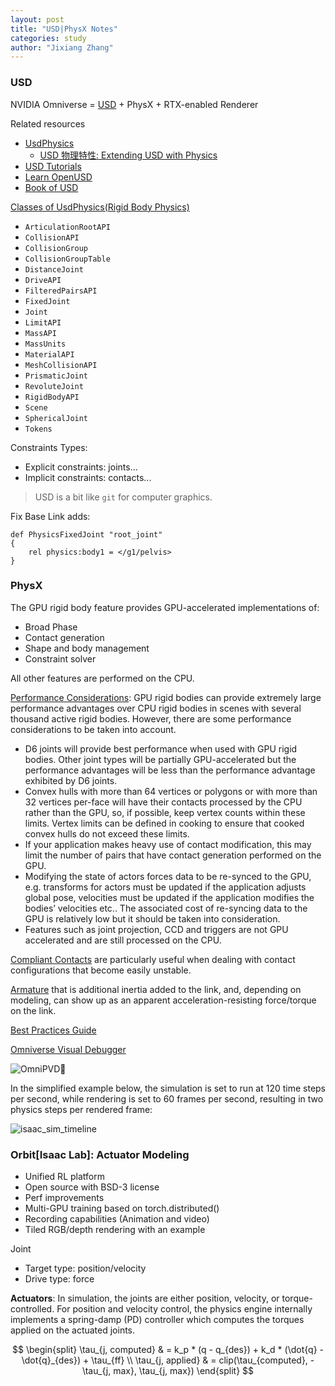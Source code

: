 ```yaml
---
layout: post
title: "USD|PhysX Notes"
categories: study
author: "Jixiang Zhang"
---
```


### USD

NVIDIA Omniverse = [USD](https://github.com/PixarAnimationStudios/OpenUSD) + PhysX + RTX-enabled Renderer

Related resources

* [UsdPhysics](https://openusd.org/release/api/usd_physics_page_front.html)
  * [USD 物理特性: Extending USD with Physics](https://developer.nvidia.cn/usd)
* [USD Tutorials](https://openusd.org/docs/USD-Tutorials.html)
* [Learn OpenUSD](https://learnusd.github.io/)
* [Book of USD](https://remedy-entertainment.github.io/USDBook/)

[Classes of UsdPhysics(Rigid Body Physics)](https://docs.omniverse.nvidia.com/kit/docs/pxr-usd-api/latest/pxr/UsdPhysics.html)

* `ArticulationRootAPI`
* `CollisionAPI`
* `CollisionGroup`
* `CollisionGroupTable`
* `DistanceJoint`
* `DriveAPI`
* `FilteredPairsAPI`
* `FixedJoint`
* `Joint`
* `LimitAPI`
* `MassAPI`
* `MassUnits`
* `MaterialAPI`
* `MeshCollisionAPI`
* `PrismaticJoint`
* `RevoluteJoint`
* `RigidBodyAPI`
* `Scene`
* `SphericalJoint`
* `Tokens`

Constraints Types:

* Explicit constraints: joints...
* Implicit constraints: contacts...

> USD is a bit like `git` for computer graphics.

Fix Base Link adds:

```usd
def PhysicsFixedJoint "root_joint"
{
    rel physics:body1 = </g1/pelvis>
}
```

### PhysX

The GPU rigid body feature provides GPU-accelerated implementations of:

* Broad Phase
* Contact generation
* Shape and body management
* Constraint solver

All other features are performed on the CPU.

[Performance Considerations](https://nvidia-omniverse.github.io/PhysX/physx/5.3.1/docs/GPURigidBodies.html#performance-considerations): GPU rigid bodies can provide extremely large performance advantages over CPU rigid bodies in scenes with several thousand active rigid bodies. However, there are some performance considerations to be taken into account.

* D6 joints will provide best performance when used with GPU rigid bodies. Other joint types will be partially GPU-accelerated but the performance advantages will be less than the performance advantage exhibited by D6 joints.
* Convex hulls with more than 64 vertices or polygons or with more than 32 vertices per-face will have their contacts processed by the CPU rather than the GPU, so, if possible, keep vertex counts within these limits. Vertex limits can be defined in cooking to ensure that cooked convex hulls do not exceed these limits.
* If your application makes heavy use of contact modification, this may limit the number of pairs that have contact generation performed on the GPU.
* Modifying the state of actors forces data to be re-synced to the GPU, e.g. transforms for actors must be updated if the application adjusts global pose, velocities must be updated if the application modifies the bodies’ velocities etc.. The associated cost of re-syncing data to the GPU is relatively low but it should be taken into consideration.
* Features such as joint projection, CCD and triggers are not GPU accelerated and are still processed on the CPU.

[Compliant Contacts](https://nvidia-omniverse.github.io/PhysX/physx/5.3.1/docs/RigidBodyDynamics.html#compliant-contacts) are particularly useful when dealing with contact configurations that become easily unstable.

[Armature](https://nvidia-omniverse.github.io/PhysX/physx/5.3.1/docs/Articulations.html#detail-on-included-forces) that is additional inertia added to the link, and, depending on modeling, can show up as an apparent acceleration-resisting force/torque on the link.

[Best Practices Guide](https://nvidia-omniverse.github.io/PhysX/physx/5.3.1/docs/BestPractices.html)

[Omniverse Visual Debugger](https://nvidia-omniverse.github.io/PhysX/physx/5.3.1/docs/OmniVisualDebugger.html)

![OmniPVD](https://nvidia-omniverse.github.io/PhysX/physx/5.3.1/_images/omnipvd_selection.png)

In the simplified example below, the simulation is set to run at 120 time steps per second, while rendering is set to 60 frames per second, resulting in two physics steps per rendered frame:

![isaac_sim_timeline](https://docs.omniverse.nvidia.com/isaacsim/latest/_images/isaac_sim_timeline.png)

### Orbit[Isaac Lab]: Actuator Modeling

* Unified RL platform
* Open source with BSD-3 license
* Perf improvements
* Multi-GPU training based on torch.distributed()
* Recording capabilities (Animation and video)
* Tiled RGB/depth rendering with an example

Joint

* Target type: position/velocity
* Drive type: force

**Actuators**: In simulation, the joints are either position, velocity, or torque-controlled. For position and velocity control, the physics engine internally implements a spring-damp (PD) controller which computes the torques applied on the actuated joints.

$$
\begin{split}
\tau_{j, computed} & = k_p * (q - q_{des}) + k_d * (\dot{q} - \dot{q}_{des}) + \tau_{ff} \\
\tau_{j, applied} & = clip(\tau_{computed}, -\tau_{j, max}, \tau_{j, max})
\end{split}
$$
